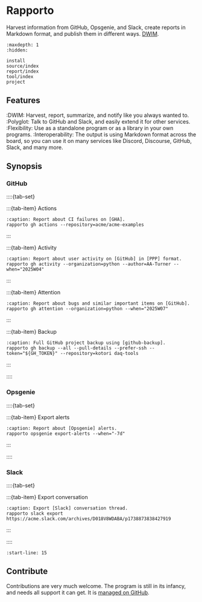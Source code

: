 # Rapporto

Harvest information from GitHub, Opsgenie, and Slack,
create reports in Markdown format, and publish them
in different ways. [DWIM].

```{toctree}
:maxdepth: 1
:hidden:

install
source/index
report/index
tool/index
project
```

## Features

:DWIM:
    Harvest, report, summarize, and notify like you always wanted to.
:Polyglot:
    Talk to GitHub and Slack, and easily extend it for other services.
:Flexibility:
    Use as a standalone program or as a library in your own programs.
:Interoperability:
    The output is using Markdown format across the board, so you can
    use it on many services like Discord, Discourse, GitHub, Slack,
    and many more.

## Synopsis

### GitHub

::::{tab-set}

:::{tab-item} Actions
```{code-block} shell
:caption: Report about CI failures on [GHA].
rapporto gh actions --repository=acme/acme-examples
```
:::

:::{tab-item} Activity
```{code-block} shell
:caption: Report about user activity on [GitHub] in [PPP] format.
rapporto gh activity --organization=python --author=AA-Turner --when="2025W04"
```
:::

:::{tab-item} Attention
```{code-block} shell
:caption: Report about bugs and similar important items on [GitHub].
rapporto gh attention --organization=python --when="2025W07"
```
:::

:::{tab-item} Backup
```{code-block} shell
:caption: Full GitHub project backup using [github-backup].
rapporto gh backup --all --pull-details --prefer-ssh --token="${GH_TOKEN}" --repository=kotori daq-tools
```
:::

::::

### Opsgenie

::::{tab-set}

:::{tab-item} Export alerts
```{code-block} shell
:caption: Report about [Opsgenie] alerts.
rapporto opsgenie export-alerts --when="-7d"
```
:::

::::

### Slack

::::{tab-set}

:::{tab-item} Export conversation
```{code-block} shell
:caption: Export [Slack] conversation thread.
rapporto slack export https://acme.slack.com/archives/D018V8WDABA/p1738873838427919
```
:::

::::



```{include} readme.md
:start-line: 15
```

## Contribute

Contributions are very much welcome. The program is still in its infancy,
and needs all support it can get. It is [managed on GitHub].


[DWIM]: https://en.wikipedia.org/wiki/DWIM
[GHA]: https://github.com/features/actions
[GitHub]: https://en.wikipedia.org/wiki/GitHub
[github-backup]: https://pypi.org/project/github-backup/
[managed on GitHub]: https://github.com/tech-writing/rapporto
[Opsgenie]: https://www.atlassian.com/software/opsgenie
[PPP]: https://weekdone.com/resources/plans-progress-problems
[Slack]: https://en.wikipedia.org/wiki/Slack_(software)
